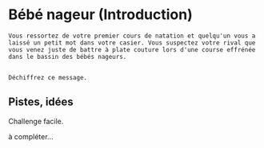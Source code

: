 # Bébé nageur (Introduction)

```
Vous ressortez de votre premier cours de natation et quelqu'un vous a laissé un petit mot dans votre casier. Vous suspectez votre rival que vous venez juste de battre à plate couture lors d'une course effrénée dans le bassin des bébés nageurs.

 
Déchiffrez ce message. 
```

## Pistes, idées

Challenge facile.

à compléter...
